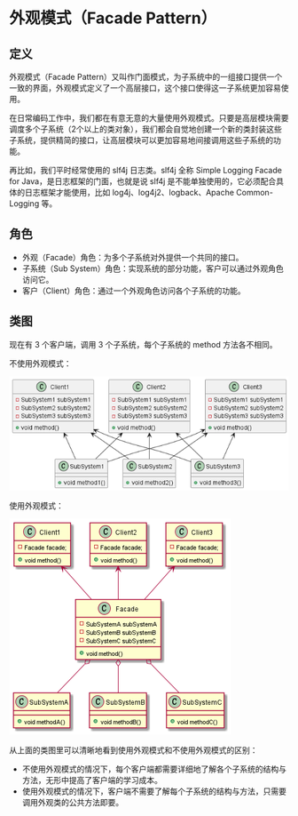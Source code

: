 # 外观模式（Facade Pattern）

## 定义

外观模式（Facade Pattern）又叫作门面模式，为子系统中的一组接口提供一个一致的界面，外观模式定义了一个高层接口，这个接口使得这一子系统更加容易使用。

在日常编码工作中，我们都在有意无意的大量使用外观模式。只要是高层模块需要调度多个子系统（2个以上的类对象），我们都会自觉地创建一个新的类封装这些子系统，提供精简的接口，让高层模块可以更加容易地间接调用这些子系统的功能。

再比如，我们平时经常使用的 slf4j 日志类。slf4j 全称 Simple Logging Facade for Java，是日志框架的门面，也就是说 slf4j 是不能单独使用的，它必须配合具体的日志框架才能使用，比如 log4j、log4j2、logback、Apache Common-Logging 等。

## 角色

- 外观（Facade）角色：为多个子系统对外提供一个共同的接口。
- 子系统（Sub System）角色：实现系统的部分功能，客户可以通过外观角色访问它。
- 客户（Client）角色：通过一个外观角色访问各个子系统的功能。

## 类图

现在有 3 个客户端，调用 3 个子系统，每个子系统的 method 方法各不相同。

不使用外观模式：

![外观模式（Facade Pattern）](src/main/resources/static/diagram.png '外观模式（Facade Pattern）')

使用外观模式：

![外观模式（Facade Pattern）](src/main/resources/static/diagram-facade.png '外观模式（Facade Pattern）')

从上面的类图里可以清晰地看到使用外观模式和不使用外观模式的区别：

- 不使用外观模式的情况下，每个客户端都需要详细地了解各个子系统的结构与方法，无形中提高了客户端的学习成本。
- 使用外观模式的情况下，客户端不需要了解每个子系统的结构与方法，只需要调用外观类的公共方法即要。